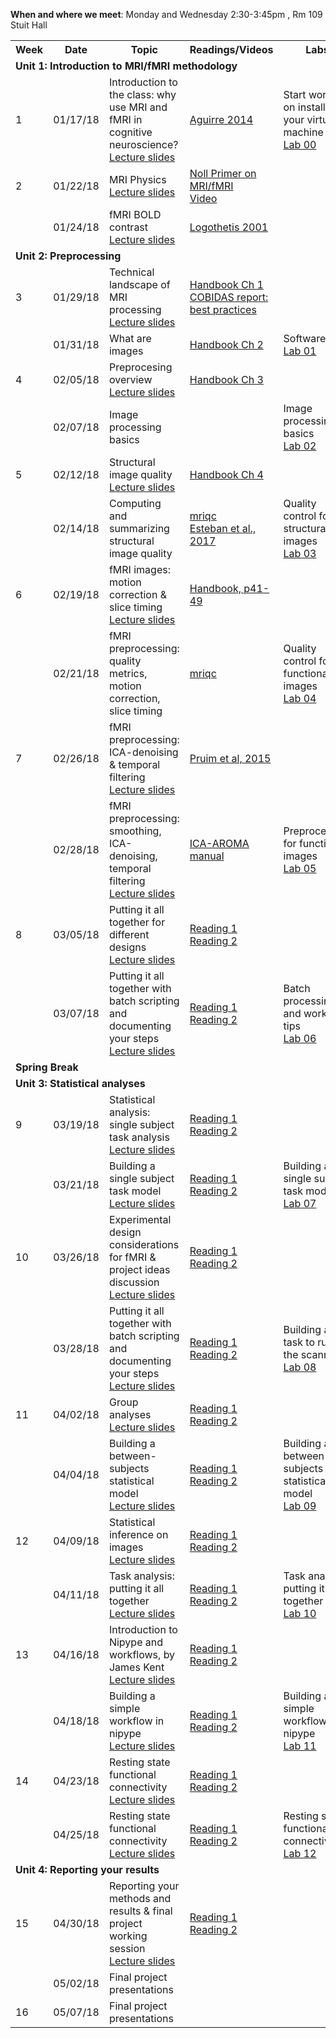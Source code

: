 **When and where we meet**: Monday and Wednesday 2:30-3:45pm , Rm 109 Stuit Hall  

<table class="wikitable" border="0">
<tr>
<th width="20">Week
</th>
<th width="100">Date
</th>
<th width="300">Topic
</th>
<th width="300">Readings/Videos
</th>
<th width="300">Labs
</th>
</th>
</tr>

<tr>
<td colspan="6"> <b>Unit 1: Introduction to MRI/fMRI methodology</b>
</td></tr>


<td> 1 </td>
<td> 01/17/18  </td>
<td> Introduction to the class: why use MRI and fMRI in cognitive neuroscience? <br /> <a rel="nofollow" class="external text" href="https://github.com/uiowa-mri-course-2018/Resources/blob/master/011718_Introduction.pdf">Lecture slides</a> </td>
<td> <a rel="nofollow" class="external text" href="https://repository.upenn.edu/cgi/viewcontent.cgi?referer=https://scholar-google-com.proxy.lib.uiowa.edu/&httpsredir=1&article=1145&context=neuroethics_pubs">Aguirre 2014</a> <br /> </td>
<td> Start working on installing your virtual machine <br /> <a rel="nofollow" class="external text" href="https://github.com/uiowa-mri-course-2018/Labs/blob/master/00-Lab/Introduction.ipynb">Lab 00</a>
</td></tr>


<td> 2 </td>
<td> 01/22/18  </td>
<td> MRI Physics <br /> <a rel="nofollow" class="external text" href="https://github.com/uiowa-mri-course-2018/Resources/blob/master/012218_NMR_Physics_Introduction.pdf">Lecture slides</a> </td>
<td> <a rel="nofollow" class="external text" href="http://nollresearch.engin.umich.edu/wp-content/uploads/sites/177/2014/10/MRI_fMRI_primer.pdf">Noll Primer on MRI/fMRI</a> <br /> <a rel="nofollow" class="external text" href="https://www.youtube.com/watch?v=Ok9ILIYzmaY">Video</a> </td>
<td>  <br />
</td></tr>

<td>   </td>
<td> 01/24/18  </td>
<td> fMRI BOLD contrast <br /> <a rel="nofollow" class="external text" href="https://github.com/uiowa-mri-course-2018/Resources/blob/master/012418_fMRIBOLD_imaging.pdf">Lecture slides</a> </td>
<td> <a rel="nofollow" class="external text" href="https://www-nature-com.proxy.lib.uiowa.edu/articles/35084005">Logothetis 2001</a> <br />  </td>
<td>  <br />
</td></tr>


<tr>
<td colspan="6"> <b>Unit 2: Preprocessing </b>
</td></tr>

<td> 3  </td>
<td> 01/29/18  </td>
<td> Technical landscape of MRI processing <br /> <a rel="nofollow" class="external text" href="https://github.com/uiowa-mri-course-2018/Resources/blob/master/012918_TechnicalLandscape.pdf">Lecture slides</a> </td>
<td> <a rel="nofollow" class="external text" href="https://ebookcentral-proquest-com.proxy.lib.uiowa.edu/lib/uiowa/detail.action?docID=774957">Handbook Ch 1</a> <br /> <a rel="nofollow" class="external text" href="http://www.humanbrainmapping.org/files/2016/COBIDASreport.pdf"> COBIDAS report: best practices </a> <br /> </td>
<td>
</td></tr>

<td>   </td>
<td> 01/31/18  </td>
<td> What are images  </td> <td> <a rel="nofollow" class="external text" href="https://ebookcentral-proquest-com.proxy.lib.uiowa.edu/lib/uiowa/detail.action?docID=774957">Handbook Ch 2</a> <br />  </td>
<td> Software Intro <br /> <a rel="nofollow" class="external text" href="https://github.com/uiowa-mri-course-2018/Labs/blob/master/01-Lab/SoftwareIntro.ipynb">Lab 01</a>
</td></tr>



<td> 4  </td>
<td> 02/05/18  </td>
<td> Preprocesing overview <br /> <a rel="nofollow" class="external text" href="https://github.com/uiowa-mri-course-2018/Resources/blob/master/020518_PreprocessingOverview.pdf">Lecture slides</a> </td>
<td> <a rel="nofollow" class="external text" href="https://ebookcentral-proquest-com.proxy.lib.uiowa.edu/lib/uiowa/detail.action?docID=774957">Handbook Ch 3</a> <br /> </td>
<td>  <br />
</td></tr>


<td>   </td>
<td> 02/07/18  </td>
<td> Image processing basics <br />     </td>
<td>   </td>
<td> Image processing basics <br /> <a rel="nofollow" class="external text" href="https://github.com/uiowa-mri-course-2018/Labs/blob/master/02-Lab/ImageProcessingBasics.ipynb">Lab 02</a>
</td></tr>



<td> 5  </td>
<td> 02/12/18  </td>
<td> Structural image quality <br /> <a rel="nofollow" class="external text" href="link">Lecture slides</a> </td>
<td> <a rel="nofollow" class="external text" href="https://ebookcentral-proquest-com.proxy.lib.uiowa.edu/lib/uiowa/detail.action?docID=774957">Handbook Ch 4</a> <br /> </td>
<td>  <br />
</td></tr>

<td>  </td>
<td> 02/14/18  </td>
<td> Computing and summarizing structural image quality <br />  </td>
<td> <a rel="nofollow" class="external text" href="http://mriqc.readthedocs.io/en/latest/iqms/t1w.html"> mriqc </a> <br /> <a rel="nofollow" class="external text" href="http://journals.plos.org/plosone/article?id=10.1371/journal.pone.0184661">Esteban et al., 2017 </a> </td>
<td> Quality control for structural images <br /> <a rel="nofollow" class="external text" href="Link">Lab 03</a>
</td></tr>



<td> 6  </td>
<td> 02/19/18  </td>
<td> fMRI images: motion correction & slice timing <br /> <a rel="nofollow" class="external text" href="link">Lecture slides</a> </td>
<td> <a rel="nofollow" class="external text" href="https://ebookcentral-proquest-com.proxy.lib.uiowa.edu/lib/uiowa/detail.action?docID=774957">Handbook, p41-49</a> <br /></td>
<td>  <br />
</td></tr>

<td>  </td>
<td> 02/21/18  </td>
<td> fMRI preprocessing: quality metrics, motion correction, slice timing <br />  </td>
<td> <a rel="nofollow" class="external text" href="http://mriqc.readthedocs.io/en/latest/iqms/bold.html">mriqc</a> <br /> </td>
<td> Quality control for functional images <br /> <a rel="nofollow" class="external text" href="Link">Lab 04</a>
</td></tr>



<td> 7  </td>
<td> 02/26/18  </td>
<td> fMRI preprocessing: ICA-denoising & temporal filtering <br /> <a rel="nofollow" class="external text" href="link">Lecture slides</a> </td>
<td> <a rel="nofollow" class="external text" href="https://www-ncbi-nlm-nih-gov.proxy.lib.uiowa.edu/pubmed/25770991">Pruim et al, 2015</a> <br /> </td>
<td>  <br />
</td></tr>

<td>  </td>
<td> 02/28/18  </td>
<td> fMRI preprocessing: smoothing, ICA-denoising, temporal filtering <br /> <a rel="nofollow" class="external text" href="link">Lecture slides</a> </td>
<td> <a rel="nofollow" class="external text" href="https://github.com/maartenmennes/ICA-AROMA/blob/master/Manual.pdf">ICA-AROMA manual</a> <br /> </td>
<td> Preprocessing for functional images <br /> <a rel="nofollow" class="external text" href="Link">Lab 05</a>
</td></tr>



<td> 8  </td>
<td> 03/05/18  </td>
<td> Putting it all together for different designs <br /> <a rel="nofollow" class="external text" href="link">Lecture slides</a> </td>
<td> <a rel="nofollow" class="external text" href="link">Reading 1</a> <br /> <a rel="nofollow" class="external text" href="link">Reading 2</a> </td>
<td>  <br />
</td></tr>

<td>  </td>
<td> 03/07/18  </td>
<td> Putting it all together with batch scripting and documenting your steps <br /> <a rel="nofollow" class="external text" href="link">Lecture slides</a> </td>
<td> <a rel="nofollow" class="external text" href="link">Reading 1</a> <br /> <a rel="nofollow" class="external text" href="link">Reading 2</a> </td>
<td> Batch processing and workflow tips <br /> <a rel="nofollow" class="external text" href="Link">Lab 06</a>
</td></tr>


<tr>
<td colspan="6"> <b>Spring Break</b>
</td></tr>

<tr>
<td colspan="6"> <b>Unit 3: Statistical analyses </b>
</td></tr>

<td> 9  </td>
<td> 03/19/18  </td>
<td> Statistical analysis: single subject task analysis <br /> <a rel="nofollow" class="external text" href="link">Lecture slides</a> </td>
<td> <a rel="nofollow" class="external text" href="link">Reading 1</a> <br /> <a rel="nofollow" class="external text" href="link">Reading 2</a> </td>
<td>  <br />
</td></tr>

<td>  </td>
<td> 03/21/18  </td>
<td> Building a single subject task model  <br /> <a rel="nofollow" class="external text" href="link">Lecture slides</a> </td>
<td> <a rel="nofollow" class="external text" href="link">Reading 1</a> <br /> <a rel="nofollow" class="external text" href="link">Reading 2</a> </td>
<td> Building a single subject task model <br /> <a rel="nofollow" class="external text" href="Link">Lab 07</a>
</td></tr>



<td> 10  </td>
<td> 03/26/18  </td>
<td> Experimental design considerations for fMRI & project ideas discussion <br /> <a rel="nofollow" class="external text" href="link">Lecture slides</a> </td>
<td> <a rel="nofollow" class="external text" href="link">Reading 1</a> <br /> <a rel="nofollow" class="external text" href="link">Reading 2</a> </td>
<td>  <br />
</td></tr>

<td>  </td>
<td> 03/28/18  </td>
<td> Putting it all together with batch scripting and documenting your steps <br /> <a rel="nofollow" class="external text" href="link">Lecture slides</a> </td>
<td> <a rel="nofollow" class="external text" href="link">Reading 1</a> <br /> <a rel="nofollow" class="external text" href="link">Reading 2</a> </td>
<td> Building a task to run in the scanner <br /> <a rel="nofollow" class="external text" href="Link">Lab 08</a>
</td></tr>




<td> 11  </td>
<td> 04/02/18  </td>
<td> Group analyses  <br /> <a rel="nofollow" class="external text" href="link">Lecture slides</a> </td>
<td> <a rel="nofollow" class="external text" href="link">Reading 1</a> <br /> <a rel="nofollow" class="external text" href="link">Reading 2</a> </td>
<td>  <br />
</td></tr>

<td>  </td>
<td> 04/04/18  </td>
<td> Building a between-subjects statistical model <br /> <a rel="nofollow" class="external text" href="link">Lecture slides</a> </td>
<td> <a rel="nofollow" class="external text" href="link">Reading 1</a> <br /> <a rel="nofollow" class="external text" href="link">Reading 2</a> </td>
<td> Building a between-subjects statistical model <br /> <a rel="nofollow" class="external text" href="Link">Lab 09</a>
</td></tr>


<td> 12  </td>
<td> 04/09/18  </td>
<td> Statistical inference on images  <br /> <a rel="nofollow" class="external text" href="link">Lecture slides</a> </td>
<td> <a rel="nofollow" class="external text" href="link">Reading 1</a> <br /> <a rel="nofollow" class="external text" href="link">Reading 2</a> </td>
<td>  <br />
</td></tr>

<td>  </td>
<td> 04/11/18  </td>
<td> Task analysis: putting it all together  <br /> <a rel="nofollow" class="external text" href="link">Lecture slides</a> </td>
<td> <a rel="nofollow" class="external text" href="link">Reading 1</a> <br /> <a rel="nofollow" class="external text" href="link">Reading 2</a> </td>
<td> Task analysis: putting it all together  <br /> <a rel="nofollow" class="external text" href="Link">Lab 10</a>
</td></tr>



<td> 13  </td>
<td> 04/16/18  </td>
<td> Introduction to Nipype and workflows, by James Kent  <br /> <a rel="nofollow" class="external text" href="link">Lecture slides</a> </td>
<td> <a rel="nofollow" class="external text" href="link">Reading 1</a> <br /> <a rel="nofollow" class="external text" href="link">Reading 2</a> </td>
<td>  <br />
</td></tr>

<td>  </td>
<td> 04/18/18  </td>
<td> Building a simple workflow in nipype <br /> <a rel="nofollow" class="external text" href="link">Lecture slides</a> </td>
<td> <a rel="nofollow" class="external text" href="link">Reading 1</a> <br /> <a rel="nofollow" class="external text" href="link">Reading 2</a> </td>
<td> Building a simple workflow in nipype  <br /> <a rel="nofollow" class="external text" href="Link">Lab 11</a>
</td></tr>




<td> 14  </td>
<td> 04/23/18  </td>
<td> Resting state functional connectivity  <br /> <a rel="nofollow" class="external text" href="link">Lecture slides</a> </td>
<td> <a rel="nofollow" class="external text" href="link">Reading 1</a> <br /> <a rel="nofollow" class="external text" href="link">Reading 2</a> </td>
<td>  <br />
</td></tr>

<td>  </td>
<td> 04/25/18  </td>
<td> Resting state functional connectivity  <br /> <a rel="nofollow" class="external text" href="link">Lecture slides</a> </td>
<td> <a rel="nofollow" class="external text" href="link">Reading 1</a> <br /> <a rel="nofollow" class="external text" href="link">Reading 2</a> </td>
<td> Resting state functional connectivity   <br /> <a rel="nofollow" class="external text" href="Link">Lab 12</a>
</td></tr>

<tr>
<td colspan="6"> <b>Unit 4: Reporting your results </b>
</td></tr>

<td> 15  </td>
<td> 04/30/18  </td>
<td> Reporting your methods and results & final project working session  <br /> <a rel="nofollow" class="external text" href="link">Lecture slides</a> </td>
<td> <a rel="nofollow" class="external text" href="link">Reading 1</a> <br /> <a rel="nofollow" class="external text" href="link">Reading 2</a> </td>
<td>  <br />
</td></tr>

<td>  </td>
<td> 05/02/18  </td>
<td> Final project presentations  <br /> </td>
<td>  </td>
<td>    <br />
</td></tr>




<td> 16  </td>
<td> 05/07/18  </td>
<td> Final project presentations  <br /> </td>
<td> </td>
<td>  <br />
</td></tr>
